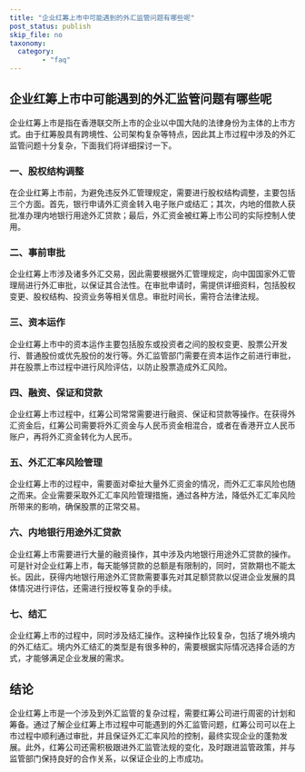 ```yaml
---
title: "企业红筹上市中可能遇到的外汇监管问题有哪些呢"
post_status: publish
skip_file: no
taxonomy:
  category:
        - "faq"
---
```


## 企业红筹上市中可能遇到的外汇监管问题有哪些呢

企业红筹上市是指在香港联交所上市的企业以中国大陆的法律身份为主体的上市方式。由于红筹股具有跨境性、公司架构复杂等特点，因此其上市过程中涉及的外汇监管问题十分复杂，下面我们将详细探讨一下。

### 一、股权结构调整

在企业红筹上市前，为避免违反外汇管理规定，需要进行股权结构调整，主要包括三个方面。首先，银行申请外汇资金转入电子账户或结汇；其次，内地的借款人获批准办理内地银行用途外汇贷款；最后，外汇资金被红筹上市公司的实际控制人使用。

### 二、事前审批

企业红筹上市涉及诸多外汇交易，因此需要根据外汇管理规定，向中国国家外汇管理局进行外汇审批，以保证其合法性。在审批申请时，需提供详细资料，包括股权变更、股权结构、投资业务等相关信息。审批时间长，需符合法律法规。

### 三、资本运作

企业红筹上市中的资本运作主要包括股东或投资者之间的股权变更、股票公开发行、普通股份或优先股份的发行等。外汇监管部门需要在资本运作之前进行审批，并在股票上市过程中进行风险评估，以防止股票造成外汇风险。

### 四、融资、保证和贷款

企业红筹上市过程中，红筹公司常常需要进行融资、保证和贷款等操作。在获得外汇资金后，红筹公司需要将外汇资金与人民币资金相混合，或者在香港开立人民币账户，再将外汇资金转化为人民币。

### 五、外汇汇率风险管理

企业红筹上市的过程中，需要面对牵扯大量外汇资金的情况，而外汇汇率风险也随之而来。企业需要采取外汇汇率风险管理措施，通过各种方法，降低外汇汇率风险所带来的影响，确保股票的正常交易。

### 六、内地银行用途外汇贷款

企业红筹上市需要进行大量的融资操作，其中涉及内地银行用途外汇贷款的操作。可是针对企业红筹上市，每天能够贷款的总额是有限制的，同时，贷款期也不能太长。因此，获得内地银行用途外汇贷款需要事先对其足额贷款以促进企业发展的具体情况进行评估，还需进行授权等复杂的手续。

### 七、结汇

企业红筹上市的过程中，同时涉及结汇操作。这种操作比较复杂，包括了境外境内的外汇结汇。境内外汇结汇的类型是有很多种的，需要根据实际情况选择合适的方式，才能够满足企业发展的需求。

## 结论

企业红筹上市是一个涉及到外汇监管的复杂过程，需要红筹公司进行周密的计划和筹备。通过了解企业红筹上市过程中可能遇到的外汇监管问题，红筹公司可以在上市过程中顺利通过审批，并且保证外汇汇率风险的控制，最终实现企业的蓬勃发展。此外，红筹公司还需积极跟进外汇监管法规的变化，及时跟进监管政策，并与监管部门保持良好的合作关系，以保证企业的上市成功。
